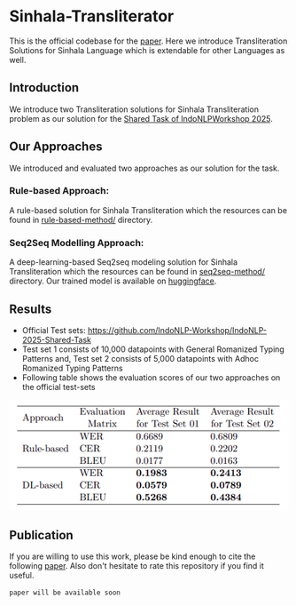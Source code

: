 # Sinhala-Transliterator
This is the official codebase for the [paper][paper-url]. Here we introduce Transliteration Solutions for Sinhala Language which is extendable for other Languages as well. 

## Introduction
We introduce two Transliteration solutions for Sinhala Transliteration problem as our solution for the [Shared Task of IndoNLPWorkshop 2025](https://indonlp-workshop.github.io/IndoNLP-Workshop/sharedTask/).

## Our Approaches
We introduced and evaluated two approaches as our solution for the task.

### Rule-based Approach:
A rule-based solution for Sinhala Transliteration which the resources can be found in [rule-based-method/][rule-based-method-url] directory.

### Seq2Seq Modelling Approach:
A deep-learning-based Seq2seq modeling solution for Sinhala Transliteration which the resources can be found in [seq2seq-method/][seq2seq-method-url] directory. Our trained model is available on [huggingface][hf-model-url].

## Results
- Official Test sets: https://github.com/IndoNLP-Workshop/IndoNLP-2025-Shared-Task
- Test set 1 consists of 10,000 datapoints with General Romanized Typing Patterns	and, Test set 2 consists of 5,000 datapoints with Adhoc Romanized Typing Patterns
- Following table shows the evaluation scores of our two approaches on the official test-sets

![Model](images/accuracy_results.png)

## Publication
If you are willing to use this work, please be kind enough to cite the following [paper][paper-url]. Also don't hesitate to rate this repository if you find it useful.

```
paper will be available soon
```

<!-- MARKDOWN LINKS & IMAGES -->
[paper-url]: https://github.com/kasunw22/Sinhala-Transliterator
[hf-model-url]: https://huggingface.co/kasunw/sinhala-transliterator
[rule-based-method-url]: https://github.com/kasunw22/Sinhala-Transliterator/rule-based-method
[seq2seq-method-url]: https://github.com/kasunw22/Sinhala-Transliterator/seq2seq-method
